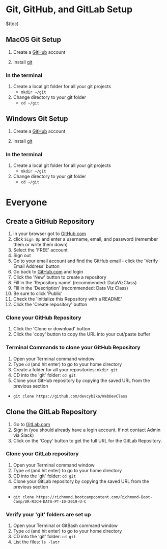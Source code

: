 
# Git, GitHub, and GitLab Setup

$(toc)

## MacOS Git Setup

1. Create a [GitHub](https://github.com/) account

2. Install [git](https://coolestguidesontheplanet.com/install-git-macos/)

### In the terminal

1. Create a local git folder for all your git projects
	- `mkdir ~/git`
1. Change directory to your git folder
	- `cd ~/git`

## Windows Git Setup

1. Create a [GitHub]([https://github.com/](https://github.com/)) account

2. Install [git](https://gitforwindows.org/)

### In the terminal

1. Create a local git folder for all your git projects
	- `mkdir ~/git`
1. Change directory to your git folder
	- `cd ~/git`

# Everyone

## Create a GitHub Repository

1. in your browser got to [GitHub.com](http://github.com)
2. click `Sign Up` and enter a username, email, and password (remember them or write them down)
3. Select the 'FREE' account
3. Sign out
4. Go to your email account and find the GitHub email - click the 'Verify Email Address' button
5. Go back to [GitHub.com](https://github.com/) and login
6. Click the 'New' button to create a repository
7. Fill in the 'Repository name' (recommended: DataVizClass)
8. Fill in the 'Description' (recommended: Data Viz Class)
9. Be sure to click 'Public'
10. Check the 'Initialize this Repository with a README'
11. Click the 'Create repository' button

### Clone your GitHub Repository

1. Click the 'Clone or download' button
2. Click the 'copy' button to copy the URL into your cut/paste buffer

### Terminal Commands to clone your GitHub Repository

1. Open your Terminal command window
2. Type `cd` (and hit enter) to go to your home directory
3. Create a folder for all your repositories: `mkdir git`
4. CD into the 'git' folder: `cd git`
5. Clone your GitHub repository by copying the saved URL from the previous section
 - `git clone https://github.com/devcybiko/WebDevClass`

## Clone the GitLab Repository

1. Go to [GitLab.com](https://richmond.bootcampcontent.com/Richmond-Boot-Camp/UR-RICH-DATA-PT-10-2019-U-C)
2. Sign in (you should already have a login account. If not contact Admin via Slack)
3. Click on the 'Copy' button to get the full URL for the GitLab Repository.

### Clone your GitLab repository

1. Open your Terminal command window
2. Type `cd` (and hit enter) to go to your home directory
3. CD into the 'git' folder: `cd git`
4. Clone your GitLab repository by copying the saved URL from the previous section
 - `git clone https://richmond.bootcampcontent.com/Richmond-Boot-Camp/UR-RICH-DATA-PT-10-2019-U-C`

### Verify your 'git' folders are set up

1. Open your Terminal or GitBash command window
2. Type `cd` (and hit enter) to go to your home directory
3. CD into the 'git' folder: `cd git`
4. List the files: `ls -latr`

<!--stackedit_data:
eyJoaXN0b3J5IjpbLTE2NjA1MTUwOTgsNjk0ODEwNjU1LDE0Mj
g4ODU5MzJdfQ==
-->